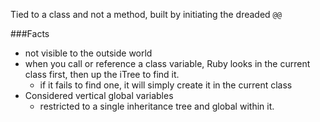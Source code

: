Tied to a class and not a method, built by initiating the dreaded `@@`

###Facts

* not visible to the outside world
* when you call or reference a class variable, Ruby looks in the current class first, then up the iTree to find it.
  * if it fails to find one, it will simply create it in the current class
* Considered vertical global variables
  * restricted to a single inheritance tree and global within it.